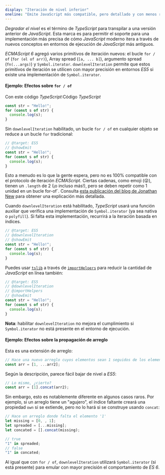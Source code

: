 ```yaml
---
display: "Iteración de nivel inferior"
oneline: "Emite JavaScript más compatible, pero detallado y con menos rendimiento para la iteración."
---
```


*Degradar el nivel* es el término de *TypeScript* para transpilar a una versión anterior de *JavaScript*.
Esta marca es para permitir el soporte para una implementación más precisa de cómo *JavaScript* moderno itera a través de nuevos conceptos en entornos de ejecución de *JavaScript* más antiguos.

*ECMAScript 6* agregó varios primitivos de iteración nuevos: el bucle `for / of` (`for (el of arr)`), Array spread (`[a, ... b]`), argumento spread (`fn(...args)`) y `Symbol.iterator`.
`downlevelIteration` permite que estos primitivos de iteración se utilicen con mayor precisión en entornos *ES5* si existe una implementación de `Symbol.iterator`.

#### Ejemplo: Efectos sobre `for / of`

Con este código *TypeScript*:Código *TypeScript*

```ts twoslash
const str = "Hello!";
for (const s of str) {
  console.log(s);
}
```

Sin `downlevelIteration` habilitado, un bucle `for / of` en cualquier objeto se reduce a un bucle `for` tradicional:

```ts twoslash
// @target: ES5
// @showEmit
const str = "Hello!";
for (const s of str) {
  console.log(s);
}
```

Esto a menudo es lo que la gente espera, pero no es 100% compatible con el protocolo de iteración *ECMAScript*.
Ciertas cadenas, como emoji (😜), tienen un `.length` de 2 (¡o incluso más!), pero se deben repetir como 1 unidad en un bucle  for-of`.
Consulta [esta publicación del blog de Jonathan New](https://blog.jonnew.com/posts/poo-dot-length-equals-two) para obtener una explicación más detallada.

Cuando `downlevelIteration` está habilitado, *TypeScript* usará una función auxiliar que verifica una implementación de `Symbol.iterator` (ya sea nativa o `polyfill`).
Si falta esta implementación, recurrirá a la iteración basada en índices.

```ts twoslash
// @target: ES5
// @downlevelIteration
// @showEmit
const str = "Hello!";
for (const s of str) {
  console.log(s);
}
```

Puedes usar [`tslib`](https://www.npmjs.com/package/tslib) a través de [`importHelpers`](#importHelpers) para reducir la cantidad de *JavaScript* en línea también:

```ts twoslash
// @target: ES5
// @downlevelIteration
// @importHelpers
// @showEmit
const str = "Hello!";
for (const s of str) {
  console.log(s);
}
```

**Nota**: habilitar `downlevelIteration` no mejora el cumplimiento si `Symbol.iterator` no está presente en el entorno de ejecución.

#### Ejemplo: Efectos sobre la propagación de arreglo

Esta es una extensión de arreglo:

```js
// Hace una nuevo arreglo cuyos elementos sean 1 seguidos de los elementos de arr2
const arr = [1, ...arr2];
```

Según la descripción, parece fácil bajar de nivel a *ES5*:

```js
// Lo mismo, ¿cierto?
const arr = [1].concat(arr2);
```

Sin embargo, esto es notablemente diferente en algunos casos raros.
Por ejemplo, si un arreglo tiene un "agujero", el índice faltante creará una propiedad `own` si se extiende, pero no lo hará si se construye usando `concat`:

```js
// Hace un arreglo donde falta el elemento '1'
let missing = [0, , 1];
let spreaded = [...missing];
let concated = [].concat(missing);

// true
"1" in spreaded;
// false
"1" in concated;
```

Al igual que con `for / of`, `downlevelIteration` utilizará `Symbol.iterator` (si está presente) para emular con mayor precisión el comportamiento de *ES 6*.
